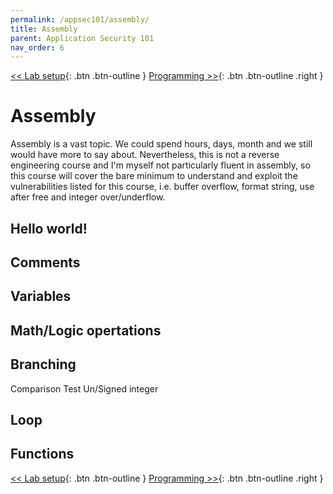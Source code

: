 ```yaml
---
permalink: /appsec101/assembly/
title: Assembly
parent: Application Security 101
nav_order: 6
---
```


[<< Lab setup](/appsec101/programming/){: .btn .btn-outline }
[Programming >>](/appsec101/bof/){: .btn .btn-outline .right }

Assembly
===========

Assembly is a vast topic. We could spend hours, days, month and we still would have more to say about. Nevertheless, this is not a reverse engineering course and I'm myself not particularly fluent in assembly, so this course will cover the bare minimum to understand and exploit the vulnerabilities listed for this course, i.e. buffer overflow, format string, use after free and integer over/underflow.


Hello world!
------------

Comments
--------

Variables
---------

Math/Logic opertations
----------------------

Branching
---------

Comparison
Test
Un/Signed integer


Loop
----


Functions
---------



[<< Lab setup](/appsec101/programming/){: .btn .btn-outline }
[Programming >>](/appsec101/bof/){: .btn .btn-outline .right }
